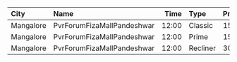 | City      | Name                       |  Time | Type     | Price | Capacity | Booked |
| :-------- | :------------------------- | ----: | :------- | ----: | -------: | -----: |
| Mangalore | PvrForumFizaMallPandeshwar | 12:00 | Classic  |  150₹ |       63 |      0 |
| Mangalore | PvrForumFizaMallPandeshwar | 12:00 | Prime    |  150₹ |       20 |      8 |
| Mangalore | PvrForumFizaMallPandeshwar | 12:00 | Recliner |  300₹ |        6 |      0 |